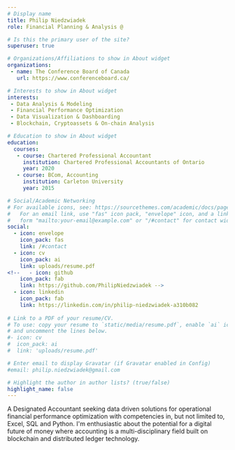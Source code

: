 ```yaml
---
# Display name
title: Philip Niedzwiadek
role: Financial Planning & Analysis @

# Is this the primary user of the site?
superuser: true

# Organizations/Affiliations to show in About widget
organizations:
 - name: The Conference Board of Canada
   url: https://www.conferenceboard.ca/

# Interests to show in About widget
interests:
 - Data Analysis & Modeling
 - Financial Performance Optimization
 - Data Visualization & Dashboarding
 - Blockchain, Cryptoassets & On-chain Analysis

# Education to show in About widget
education:
  courses:
   - course: Chartered Professional Accountant
     institution: Chartered Professional Accountants of Ontario
     year: 2020
   - course: BCom, Accounting
     institution: Carleton University
     year: 2015

# Social/Academic Networking
# For available icons, see: https://sourcethemes.com/academic/docs/page-builder/#icons
#   For an email link, use "fas" icon pack, "envelope" icon, and a link in the
#   form "mailto:your-email@example.com" or "/#contact" for contact widget.
social:
  - icon: envelope
    icon_pack: fas
    link: /#contact
  - icon: cv
    icon_pack: ai
    link: uploads/resume.pdf
<!--   - icon: github
    icon_pack: fab
    link: https://github.com/PhilipNiedzwiadek -->
  - icon: linkedin
    icon_pack: fab
    link: https://linkedin.com/in/philip-niedzwiadek-a310b082
    
# Link to a PDF of your resume/CV.
# To use: copy your resume to `static/media/resume.pdf`, enable `ai` icons in `params.toml`, 
# and uncomment the lines below.
#- icon: cv
#  icon_pack: ai
#  link: 'uploads/resume.pdf'

# Enter email to display Gravatar (if Gravatar enabled in Config)
#email: philip.niedzwiadek@gmail.com

# Highlight the author in author lists? (true/false)
highlight_name: false
---
```


A Designated Accountant seeking data driven solutions for operational financial performance optimization with competencies in, but not limited to, Excel, SQL and Python. I'm enthusiastic about the potential for a digital future of money where accounting is a multi-disciplinary field built on blockchain and distributed ledger technology.
